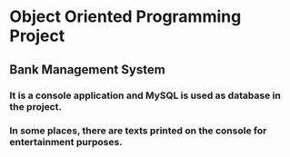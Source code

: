 # Object Oriented Programming Project

## Bank Management System

### It is a console application and MySQL is used as database in the project.
### In some places, there are texts printed on the console for entertainment purposes.
